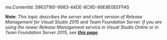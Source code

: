 ms.ContentId: 59637160-9983-44DE-8C9D-89E8E0EEFFA5

**Note**: _This topic describes the server and client
version of Release Management for Visual Studio 2015 and 
Team Foundation Server. If you are using the newer
Release Management service in Visual Studio Online or 
in Team Foundation Server 2015, see 
**[this page](/library/vs/alm/release/overview.md)**._
